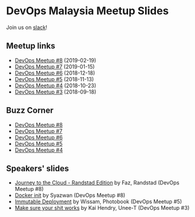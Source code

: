 # DevOps Malaysia Meetup Slides

Join us on [slack](http://engineersmy.herokuapp.com)!

## Meetup links

- [DevOps Meetup #8](https://www.meetup.com/DevOpsMalaysia/events/258929697/) (2019-02-19)
- [DevOps Meetup #7](https://www.meetup.com/DevOpsMalaysia/events/257897605/) (2019-01-15)
- [DevOps Meetup #6](https://www.meetup.com/DevOpsMalaysia/events/256936840/) (2018-12-18)
- [DevOps Meetup #5](https://www.meetup.com/DevOpsMalaysia/events/255908972/) (2018-11-13)
- [DevOps Meetup #4](https://www.meetup.com/DevOpsMalaysia/events/255553444/) (2018-10-23)
- [DevOps Meetup #3](https://www.meetup.com/DevOpsMalaysia/events/254213112/) (2018-09-18)

## Buzz Corner

- [DevOps Meetup #8](https://asyazwan.github.io/devopsmy-slides/buzz-2019-02.html)
- [DevOps Meetup #7](https://asyazwan.github.io/devopsmy-slides/buzz-2019-01.html)
- [DevOps Meetup #6](https://asyazwan.github.io/devopsmy-slides/buzz-2018-12.html)
- [DevOps Meetup #5](https://asyazwan.github.io/devopsmy-slides/buzz-2018-11.html)
- [DevOps Meetup #4](https://asyazwan.github.io/devopsmy-slides/buzz-2018-10.html)

## Speakers' slides

- [Journey to the Cloud - Randstad Edition](https://docs.google.com/presentation/d/1YBw8DTLYK8-9MrmENlO1NNYEjdGiCCSNbBnYaCYxJk8/edit?usp=sharing) by Faz, Randstad (DevOps Meetup #8)
- [Docker init](https://asyazwan.github.io/devopsmy-slides/docker-init.html) by Syazwan (DevOps Meetup #8)
- [Immutable Deployment](https://docs.google.com/presentation/d/11p9b_BkEXVk-pzZCvWWIwk6d-w3TGZTrV56TL3ahZog/edit?usp=sharing) by Wissam, Photobook (DevOps Meetup #5)
- [Make sure your shit works](http://talks.webconverger.com/2018-09-18/#1) by Kai Hendry, Unee-T (DevOps Meetup #3)
